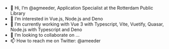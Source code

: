 - 👋 Hi, I’m @agmeeder, Application Specialist at the Rotterdam Public Library
- 👀 I’m interested in Vue.js, Node.js and Deno
- 🌱 I’m currently working with Vue 3 with Typescript, Vite, Vuetify, Quasar, Node.js with Typescript and Deno
- 💞️ I’m looking to collaborate on ...
- 📫 How to reach me on Twitter: @ameeder

<!---
agmeeder/agmeeder is a ✨ special ✨ repository because its `README.md` (this file) appears on your GitHub profile.
You can click the Preview link to take a look at your changes.
--->
